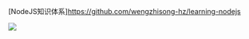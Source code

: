 [NodeJS知识体系]https://github.com/wengzhisong-hz/learning-nodejs

<img src="https://visitor-badge.glitch.me/badge?page_id=wengzhisong-hz.wengzhisong-hz" />
